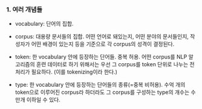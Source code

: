 ### 1. 여러 개념들

- vocabulary: 단어의 집합.


- corpus: 대용량 문서들의 집합. 어떤 언어로 돼있는지, 어떤 분야의 문서들인지, 작성자가 어떤 배경이 있는지 등을 기준으로 각 corpus의 성격이 결정된다. 


- token: 한 vocabulary 안에 등장하는 단어들. 중복 허용. 어떤 corpus를 NLP 알고리즘의 훈련 데이터로 하기 위해서는 우선 그 corpus를 token 단위로 나누는 전처리가 필요하다. (이를 tokenizing이라 한다.)

- type: 한 vocabulary 안에 등장하는 단어들의 종류(=중복 비허용). 수억 개의 token으로 이루어진 corpus라 하더라도 그 corpus를 구성하는 type의 개수는 수만개 이하일 수 있다.
